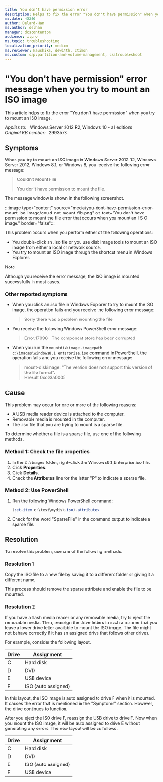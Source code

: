 ```yaml
---
title: You don't have permission error
description: Helps to fix the error "You don't have permission" when you try to mount an ISO image.
ms.date: 45286
author: Deland-Han
ms.author: delhan
manager: dcscontentpm
audience: itpro
ms.topic: troubleshooting
localization_priority: medium
ms.reviewer: kaushika, dewitth, ctimon
ms.custom: sap:partition-and-volume-management, csstroubleshoot
---
```

# "You don't have permission" error message when you try to mount an ISO image

This article helps to fix the error "You don't have permission" when you try to mount an ISO image.

_Applies to:_ &nbsp; Windows Server 2012 R2, Windows 10 - all editions  
_Original KB number:_ &nbsp; 2993573

## Symptoms

When you try to mount an ISO image in Windows Server 2012 R2, Windows Server 2012, Windows 8.1, or Windows 8, you receive the following error message:

> Couldn't Mount File
>
> You don't have permission to mount the file.

The message window is shown in the following screenshot.

:::image type="content" source="media/you-dont-have-permission-error-mount-iso-image/could-not-mount-file.png" alt-text="You don't have permission to mount the file error that occurs when you mount an I S O image." border="false":::

This problem occurs when you perform either of the following operations:  

- You double-click an .iso file or you use disk image tools to mount an ISO image from either a local or network source.
- You try to mount an ISO image through the shortcut menu in Windows Explorer.  

> [!NOTE]
> Although you receive the error message, the ISO image is mounted successfully in most cases.

### Other reported symptoms

- When you click an .iso file in Windows Explorer to try to mount the ISO image, the operation fails and you receive the following error message:

    >Sorry there was a problem mounting the file

- You receive the following Windows PowerShell error message:

    >Error:17098 - The component store has been corrupted

- When you run the `mountdiskimage` `-imagepath c:\images\windows8.1_enterprise.iso` command in PowerShell, the operation fails and you receive the following error message:  

    >mount-diskimage: "The version does not support this version of the file format".  
    Hresult 0xc03a0005

## Cause

This problem may occur for one or more of the following reasons:  

- A USB media reader device is attached to the computer.
- Removable media is mounted in the computer.
- The .iso file that you are trying to mount is a sparse file.  

To determine whether a file is a sparse file, use one of the following methods.

### Method 1: Check the file properties

1. In the `C:\images` folder, right-click the Windows8.1_Enterprise.iso file.
2. Click **Properties**.
3. Click **Details**.
4. Check the **Attributes** line for the letter "P" to indicate a sparse file.

### Method 2: Use PowerShell

1. Run the following Windows PowerShell command:  

    ```powershell
    (get-item c:\test\mydisk.iso).attributes
    ```  

2. Check for the word "SparseFile" in the command output to indicate a sparse file.

## Resolution

To resolve this problem, use one of the following methods.

### Resolution 1

Copy the ISO file to a new file by saving it to a different folder or giving it a different name.

This process should remove the sparse attribute and enable the file to be mounted.

### Resolution 2

If you have a flash media reader or any removable media, try to eject the removable media. Then, reassign the drive letters in such a manner that you leave a lower drive letter available to mount the ISO image. The file might not behave correctly if it has an assigned drive that follows other drives.

For example, consider the following layout.

|Drive|Assignment|
|---|---|
|C|Hard disk|
|D|DVD|
|E|USB device|
|F|ISO (auto assigned)|

In this layout, the ISO image is auto assigned to drive F when it is mounted. It causes the error that is mentioned in the "Symptoms" section. However, the drive continues to function.

After you eject the ISO drive F, reassign the USB drive to drive F. Now when you mount the ISO image, it will be auto assigned to drive E without generating any errors. The new layout will be as follows.

|Drive|Assignment|
|---|---|
|C|Hard disk|
|D|DVD|
|E|ISO (auto assigned)|
|F|USB device|

